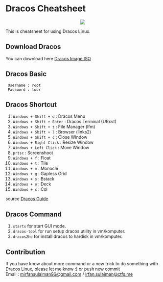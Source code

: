 # Dracos Cheatsheet
<center>
  <figure>
    <a href="https://dracos-linux.org/"><img src="https://dracos-linux.org/images/ctnlogo1.png"></a>
  </figure>
</center>

This is cheatsheet for using Dracos Linux. 

## Download Dracos
You can download here [Dracos Image ISO](http://venomizer.dracos-linux.org/iso/)

## Dracos Basic
``` Username : root```</br>
``` Password : toor```

## Dracos Shortcut
  1. ``Windows + Shift + d`` : Dracos Menu
  2. ``Windows + Shift + Enter`` : Dracos Terminal (URxvt)
  3. ``Windows + Shift + t`` : File Manager (lfm)
  4. ``Windows + Shift + l`` : Browser (links2)
  5. ``Windows + Shift + c`` : Close Window
  6. ``Windows + Right Click`` : Resize Window
  7. ``Windows + Left Click`` : Move Window
  8. ``prtsc`` : Screenshoot
  9. ``Windows + f`` : Float
  10. ``Windows + t`` : Tile
  11. ``Windows + m`` : Monocle
  12. ``Windows + g`` : Gapless Grid
  13. ``Windows + s`` : Bstack
  14. ``Windows + o`` : Deck
  15. ``Windows + c`` : Col

source [Dracos Guide](https://github.com/dracos-linux/dracOs-documentation/blob/master/guide-pdf/dracOs_leak_Guide.pdf)

## Dracos Command
  1. ``startx`` for start GUI mode.
  2. ``dracos-tool`` for run setup dracos utility in vm/komputer.
  3. ``dracos2hd`` for install dracos to hardisk in vm/komputer.
  
## Contribution
If you have know about more command or a new trick to do something with Dracos Linux, please let me know :) or push new commit </br>
Email : mirfansulaiman96@gmail.com / irfan.sulaiman@ctfs.me
